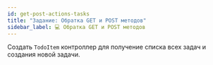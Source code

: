 ```yaml
---
id: get-post-actions-tasks
title: "Задание: Обратка GET и POST методов"
sidebar_label: 💻 Обратка GET и POST методов
---
```


Создать `TodoItem` контроллер для получение списка всех задач и создания новой задачи. 